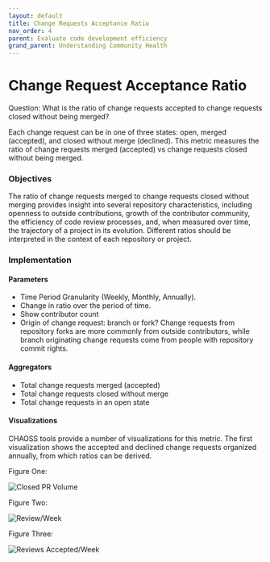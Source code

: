 ```yaml
---
layout: default
title: Change Requests Acceptance Ratio
nav_order: 4
parent: Evaluate code development efficiency
grand_parent: Understanding Community Health
---
```


# Change Request Acceptance Ratio
Question: What is the ratio of change requests accepted to change requests closed without
being merged?

Each change request can be in one of three states: open, merged (accepted), and closed
without merge (declined). This metric measures the ratio of change requests merged
(accepted) vs change requests closed without being merged.

### Objectives
The ratio of change requests merged to change requests closed without merging provides
insight into several repository characteristics, including openness to outside
contributions, growth of the contributor community, the efficiency of code review
processes, and, when measured over time, the trajectory of a project in its evolution.
Different ratios should be interpreted in the context of each repository or project.

### Implementation

#### Parameters
- Time Period Granularity (Weekly, Monthly, Annually).
- Change in ratio over the period of time.
- Show contributor count
- Origin of change request: branch or fork? Change requests from repository forks are more
  commonly from outside contributors, while branch originating change requests come from
  people with repository commit rights.

#### Aggregators
- Total change requests merged (accepted)
- Total change requests closed without merge
- Total change requests in an open state

#### Visualizations
CHAOSS tools provide a number of visualizations for this metric. The first visualization
shows the accepted and declined change requests organized annually, from which ratios can
be derived.

Figure One:

![Closed PR Volume](../assets/change-request-acceptance-ratio_closed-pr-volume.png)

Figure Two:

![Review/Week](../assets/change-request-acceptance-ratio_review-week.png)

Figure Three:

![Reviews Accepted/Week](../assets/change-request-acceptance-ratio_reviews-accepted-week.png)
